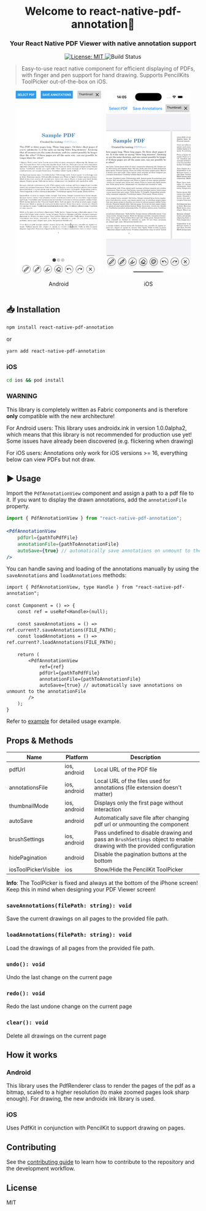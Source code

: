 <h1 align="center">
    Welcome to react-native-pdf-annotation👋<br />
</h1>
<h3 align="center">
    Your React Native PDF Viewer with native annotation support
</h3>
<p align="center">
    <a href="LICENSE" target="_blank">
      <img alt="License: MIT" src="https://img.shields.io/badge/License-MIT-green.svg?style=for-the-badge" />
    </a>
    <img alt="Build Status" src="https://img.shields.io/github/actions/workflow/status/mbpictures/react-native-pdf-annotation/ci.yml?style=for-the-badge" />
</p>

> Easy-to-use react native component for efficient displaying of PDFs, with finger and pen support for hand drawing. Supports PencilKits ToolPicker out-of-the-box on iOS.

<div style="display: flex; flex-direction: row; justify-content: center">
    <div style="margin-right: 5px;">
        <img src="docs/demo-android.gif" alt="Demo Android" />
        <p align="center">Android</p>
    </div>
    <div style="margin-left: 5px;">
        <img src="docs/demo-ios.gif" alt="Demo iOS" />
        <p align="center">iOS</p>
    </div>
</div>

## 📥 Installation

```sh
npm install react-native-pdf-annotation
```

or

```sh
yarn add react-native-pdf-annotation
```

### iOS
```sh
cd ios && pod install
```

### WARNING
This library is completely written as Fabric components and is therefore **only** compatible with the new architecture!

For Android users: This library uses androidx.ink in version 1.0.0alpha2, which means that this library is not recommended for production use yet! Some issues have already been discovered (e.g. flickering when drawing)

For iOS users: Annotations only work for iOS versions >= 16, everything below can view PDFs but not draw.

## ▶️ Usage

Import the `PdfAnnotationView` component and assign a path to a pdf file to it. If you want to display the drawn annotations, add the `annotationFile` property.
```jsx
import { PdfAnnotationView } from "react-native-pdf-annotation";

<PdfAnnotationView
    pdfUrl={pathToPdfFile}
    annotationFile={pathToAnnotationFile}
    autoSave={true} // automatically save annotations on unmount to the annotationFile
/>
```

You can handle saving and loading of the annotations manually by using the `saveAnnotations` and `loadAnnotations` methods:

```tsx
import { PdfAnnotationView, type Handle } from "react-native-pdf-annotation";

const Component = () => {
    const ref = useRef<Handle>(null);

    const saveAnnotations = () => ref.current?.saveAnnotations(FILE_PATH);
    const loadAnnotations = () => ref.current?.loadAnnotations(FILE_PATH);

    return (
        <PdfAnnotationView
            ref={ref}
            pdfUrl={pathToPdfFile}
            annotationFile={pathToAnnotationFile}
            autoSave={true} // automatically save annotations on unmount to the annotationFile
        />
    );
}

```

Refer to [example](example/src/App.tsx) for detailed usage example.

## Props & Methods

| Name                 | Platform     | Description                                                                                                            |
|----------------------|--------------|------------------------------------------------------------------------------------------------------------------------|
| pdfUrl               | ios, android | Local URL of the PDF file                                                                                              |
| annotationsFile      | ios, android | Local URL of the files used for annotations (file extension doesn't matter)                                            |
| thumbnailMode        | ios, android | Displays only the first page without interaction                                                                       |
| autoSave             | android      | Automatically save file after changing pdf url or unmounting the component                                             |
| brushSettings        | ios, android | Pass undefined to disable drawing and pass an `BrushSettings` object to enable drawing with the provided configuration |
| hidePagination       | android      | Disable the pagination buttons at the bottom                                                                           |
| iosToolPickerVisible | ios          | Show/Hide the PencilKit ToolPicker                                                                                     |

**Info**: The ToolPicker is fixed and always at the bottom of the iPhone screen! Keep this in mind when designing your PDF Viewer screen!

### `saveAnnotations(filePath: string): void`
Save the current drawings on all pages to the provided file path.

### `loadAnnotations(filePath: string): void`
Load the drawings of all pages from the provided file path.

### `undo(): void`
Undo the last change on the current page

### `redo(): void`
Redo the last undone change on the current page

### `clear(): void`
Delete all drawings on the current page

## How it works

### Android
This library uses the PdfRenderer class to render the pages of the pdf as a bitmap, scaled to a higher resolution (to make zoomed pages look sharp enough). For drawing, the new androidx ink library is used.

### iOS
Uses PdfKit in conjunction with PencilKit to support drawing on pages.

## Contributing

See the [contributing guide](CONTRIBUTING.md) to learn how to contribute to the repository and the development workflow.

## License

MIT

